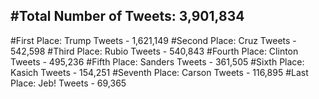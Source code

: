 #Total Number of Tweets: 3,901,834 
---
#First Place: Trump Tweets - 1,621,149
#Second Place: Cruz Tweets - 542,598
#Third Place: Rubio Tweets - 540,843
#Fourth Place: Clinton Tweets - 495,236
#Fifth Place: Sanders Tweets - 361,505
#Sixth Place: Kasich Tweets - 154,251
#Seventh Place: Carson Tweets - 116,895
#Last Place: Jeb! Tweets - 69,365
